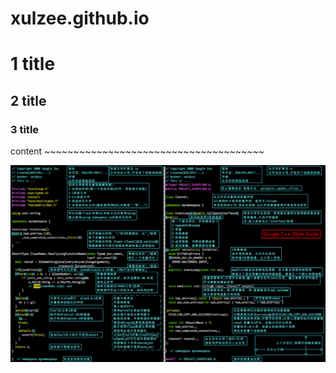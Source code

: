 # xulzee.github.io

# 1 title

## 2 title

### 3 title

content ~~~~~~~~~~~~~~~~~~~~~~~~~~~~~~~~~~~~~~


![test jpg](https://raw.githubusercontent.com/xulzee/xulzee.github.io/master/picture/c%2B%2B%20style.jpg)
